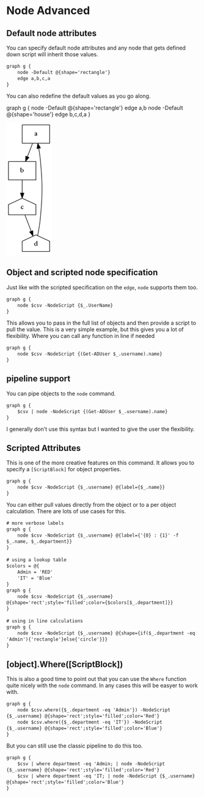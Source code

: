 # Node Advanced
## Default node attributes
You can specify default node attributes and any node that gets defined down script will inherit those values.

    graph g {
        node -Default @{shape='rectangle'}
        edge a,b,c,a
    }

You can also redefine the default values as you go along. 

   graph g {
        node -Default @{shape='rectangle'}
        edge a,b
        node -Default @{shape='house'}
        edge b,c,d,a
    }


[![Source](images/defaultNode.png)](images/defaultNode.png)


## Object and scripted node specification
Just like with the scripted specification on the `edge`, `node` supports them too.

    graph g {
        node $csv -NodeScript {$_.UserName}
    }

This allows you to pass in the full list of objects and then provide a script to pull the value. This is a very simple example, but this gives you a lot of flexibility. Where you can call any function in line if needed

    graph g {
        node $csv -NodeScript {(Get-ADUser $_.username).name}
    }

## pipeline support
You can pipe objects to the `node` command.

    graph g {
        $csv | node -NodeScript {(Get-ADUser $_.username).name}
    }

I generally don't use this syntax but I wanted to give the user the flexibility. 

## Scripted Attributes
This is one of the more creative features on this command. It allows you to specify a `[ScriptBlock]` for object properties.
    
    graph g {
        node $csv -NodeScript {$_.username} @{label={$_.name}}
    }

You can either pull values directly from the object or to a per object calculation. There are lots of use cases for this.

    # more verbose labels
    graph g {
        node $csv -NodeScript {$_.username} @{label={'{0} : {1}' -f $_.name, $_.department}}
    }    

    # using a lookup table
    $colors = @{
        Admin = 'RED'
        'IT' = 'Blue'
    }
    graph g {
        node $csv -NodeScript {$_.username} @{shape='rect';style='filled';color={$colors[$_.department]}}
    }

    # using in line calculations
    graph g {
        node $csv -NodeScript {$_.username} @{shape={if($_.department -eq 'Admin'){'rectangle'}else{'circle'}}}
    }

## [object].Where([ScriptBlock])
This is also a good time to point out that you can use the `Where` function quite nicely with the `node` command. In any cases this will be easyer to work with.

    graph g {
        node $csv.where({$_.department -eq 'Admin'}) -NodeScript {$_.username} @{shape='rect';style='filled';color='Red'}
        node $csv.where({$_.department -eq 'IT'}) -NodeScript {$_.username} @{shape='rect';style='filled';color='Blue'}
    }

But you can still use the classic pipeline to do this too.

    graph g {
        $csv | where department -eq 'Admin; | node -NodeScript {$_.username} @{shape='rect';style='filled';color='Red'}
        $csv | where department -eq 'IT; | node -NodeScript {$_.username} @{shape='rect';style='filled';color='Blue'}
    }

